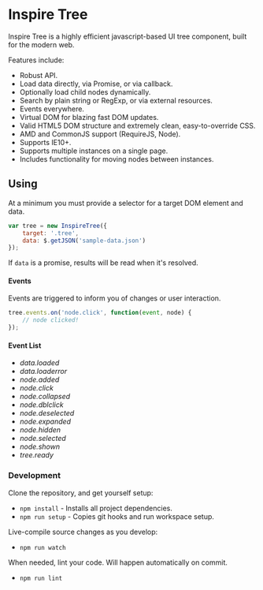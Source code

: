 # Inspire Tree

Inspire Tree is a highly efficient javascript-based UI tree component, built for the modern web.

Features include:

- Robust API.
- Load data directly, via Promise, or via callback.
- Optionally load child nodes dynamically.
- Search by plain string or RegExp, or via external resources.
- Events everywhere.
- Virtual DOM for blazing fast DOM updates.
- Valid HTML5 DOM structure and extremely clean, easy-to-override CSS.
- AMD and CommonJS support (RequireJS, Node).
- Supports IE10+.
- Supports multiple instances on a single page.
- Includes functionality for moving nodes between instances.

## Using

At a minimum you must provide a selector for a target DOM element and data.

```js
var tree = new InspireTree({
    target: '.tree',
    data: $.getJSON('sample-data.json')
});
```

If `data` is a promise, results will be read when it's resolved.

#### Events

Events are triggered to inform you of changes or user interaction.

```js
tree.events.on('node.click', function(event, node) {
    // node clicked!
});
```

#### Event List

- *data.loaded*
- *data.loaderror*
- *node.added*
- *node.click*
- *node.collapsed*
- *node.dblclick*
- *node.deselected*
- *node.expanded*
- *node.hidden*
- *node.selected*
- *node.shown*
- *tree.ready*

### Development

Clone the repository, and get yourself setup:

- `npm install` - Installs all project dependencies.
- `npm run setup` - Copies git hooks and run workspace setup.

Live-compile source changes as you develop:

- `npm run watch`

When needed, lint your code. Will happen automatically on commit.

- `npm run lint`
